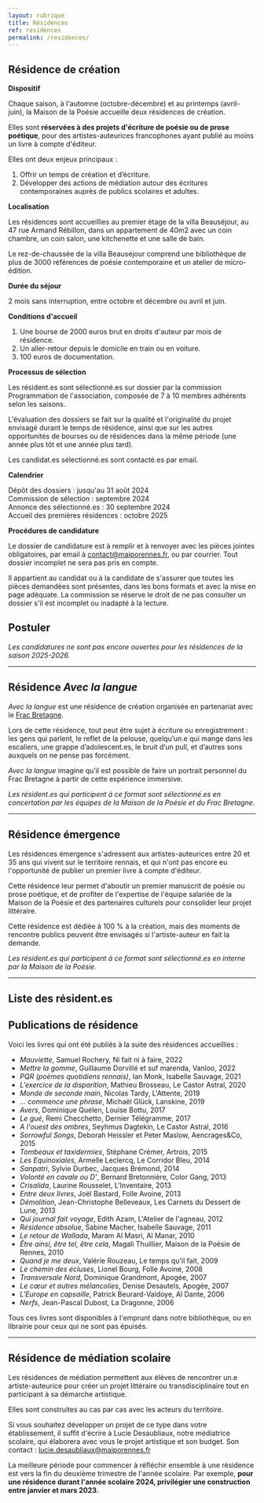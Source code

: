 ```yaml
---
layout: rubrique
title: Résidences
ref: residences
permalink: /residences/
---
```

## Résidence de création

**Dispositif**

Chaque saison, à l'automne (octobre-décembre) et au printemps (avril-juin), la Maison de la Poésie accueille deux résidences de création.

Elles sont **réservées à des projets d'écriture de poésie ou de prose poétique**, pour des artistes-auteurices francophones ayant publié au moins un livre à compte d'éditeur.

Elles ont deux enjeux principaux :

1. Offrir un temps de création et d’écriture.
2. Développer des actions de médiation autour des écritures contemporaines auprès de publics scolaires et adultes.

**Localisation**

Les résidences sont accueillies au premier étage de la villa Beauséjour, au 47 rue Armand Rébillon, dans un appartement de 40m2 avec un coin chambre, un coin salon, une kitchenette et une salle de bain.

Le rez-de-chaussée de la villa Beauséjour comprend une bibliothèque de plus de 3000 références de poésie contemporaine et un atelier de micro-édition.

**Durée du séjour**

2 mois sans interruption, entre octobre et décembre ou avril et juin.

**Conditions d'accueil**

1. Une bourse de 2000 euros brut en droits d'auteur par mois de résidence.  
2. Un aller-retour depuis le domicile en train ou en voiture.  
3. 100 euros de documentation.

**Processus de sélection**

Les résident.es sont sélectionné.es sur dossier par la commission Programmation de l'association, composée de 7 à 10 membres adhérents selon les saisons.

L'évaluation des dossiers se fait sur la qualité et l'originalité du projet envisagé durant le temps de résidence, ainsi que sur les autres opportunités de bourses ou de résidences dans la même période (une année plus tôt et une année plus tard).

Les candidat.es sélectionné.es sont contacté.es par email.

**Calendrier**

Dépôt des dossiers : jusqu'au 31 août 2024\
Commission de sélection : septembre 2024\
Annonce des sélectionné.es : 30 septembre 2024\
Accueil des premières résidences : octobre 2025

**Procédures de candidature**

Le dossier de candidature est à remplir et à renvoyer avec les pièces jointes obligatoires, par email à [contact@maiporennes.fr](mailto:contact@maiporennes.fr), ou par courrier. Tout dossier incomplet ne sera pas pris en compte. 

Il appartient au candidat ou à la candidate de s'assurer que toutes les pièces demandées sont présentes, dans les bons formats et avec la mise en page adéquate. La commission se réserve le droit de ne pas consulter un dossier s'il est incomplet ou inadapté à la lecture.

## Postuler

*Les candidatures ne sont pas encore ouvertes pour les résidences de la saison 2025-2026.*

- - -

## Résidence *Avec la langue*

*Avec la langue* est une résidence de création organisée en partenariat avec le [Frac Bretagne](https://www.fracbretagne.fr/fr/).

Lors de cette résidence, tout peut être sujet à écriture ou enregistrement : les gens qui parlent, le reflet de la pelouse, quelqu’un.e qui mange dans les escaliers, une grappe d’adolescent.es, le bruit d’un pull, et d’autres sons auxquels on ne pense pas forcément.

*Avec la langue* imagine qu’il est possible de faire un portrait personnel du Frac Bretagne à partir de cette expérience immersive.

*Les résident.es qui participent à ce format sont sélectionné.es en concertation par les équipes de la Maison de la Poésie et du Frac Bretagne.*

- - -

## Résidence émergence

Les résidences émergence s'adressent aux artistes-auteurices entre 20 et 35 ans qui vivent sur le territoire rennais, et qui n'ont pas encore eu l'opportunité de publier un premier livre à compte d'éditeur.

Cette résidence leur permet d'aboutir un premier manuscrit de poésie ou prose poétique, et de profiter de l'expertise de l'équipe salariée de la Maison de la Poésie et des partenaires culturels pour consolider leur projet littéraire.

Cette résidence est dédiée à 100 % à la création, mais des moments de rencontre publics peuvent être envisagés si l'artiste-auteur en fait la demande.

*Les résident.es qui participent à ce format sont sélectionné.es en interne par la Maison de la Poésie.*

- - -

## Liste des résident.es

<div id="list_res"></div>

## Publications de résidence

Voici les livres qui ont été publiés à la suite des résidences accueillies :

* *Mauviette*, Samuel Rochery, Ni fait ni à faire, 2022
* *Mettre la gomme*, Guillaume Dorvillé et suf marenda, Vanloo, 2022
* *PQR (poèmes quotidiens rennais)*, Ian Monk, Isabelle Sauvage, 2021
* *L'exercice de la disparition*, Mathieu Brosseau, Le Castor Astral, 2020
* *Monde de seconde main*, Nicolas Tardy, L'Attente, 2019
* *... commence une phrase*, Michaël Glück, Lanskine, 2019
* *Avers*, Dominique Quélen, Louise Bottu, 2017
* *Le gué*, Remi Checchetto, Dernier Télégramme, 2017
* *A l'ouest des ombres*, Seyhmus Dagtekin, Le Castor Astral, 2016
* *Sorrowful Songs*, Deborah Heissler et Peter Maslow, Aencrages&Co, 2015
* *Tombeaux et taxidermies*, Stéphane Crémer, Artrois, 2015
* *Les Equinoxiales*, Armelle Leclercq, Le Corridor Bleu, 2014
* *Sanpatri*, Sylvie Durbec, Jacques Brémond, 2014
* *Volonté en cavale ou D'*, Bernard Bretonnière, Color Gang, 2013
* *Crisalida*, Laurine Rousselet, L'Inventaire, 2013
* *Entre deux livres*, Joël Bastard, Folle Avoine, 2013
* *Démolition*, Jean-Christophe Belleveaux, Les Carnets du Dessert de Lune, 2013
* *Qui journal fait voyage*, Edith Azam, L'Atelier de l'agneau, 2012
* *Résidence absolue*, Sabine Macher, Isabelle Sauvage, 2011
* *Le retour de Wallada*, Maram Al Masri, Al Manar, 2010
* *Être ainsi, être tel, être cela*, Magali Thuillier, Maison de la Poésie de Rennes, 2010
* *Quand je me deux*, Valérie Rouzeau, Le temps qu'il fait, 2009
* *Le chemin des écluses*, Lionel Bourg, Folle Avoine, 2008
* *Transversale Nord*, Dominique Grandmont, Apogée, 2007
* *Le cœur et autres mélancolies*, Denise Desautels, Apogée, 2007
* *L'Europe en capsaille*, Patrick Beurard-Valdoye, Al Dante, 2006
* *Nerfs*, Jean-Pascal Dubost, La Dragonne, 2006

Tous ces livres sont disponibles à l'emprunt dans notre bibliothèque, ou en librairie pour ceux qui ne sont pas épuisés.

- - -

## Résidence de médiation scolaire

Les résidences de médiation permettent aux élèves de rencontrer un.e artiste-auteurice pour créer un projet littéraire ou transdisciplinaire tout en participant à sa démarche artistique.

Elles sont construites au cas par cas avec les acteurs du territoire.

Si vous souhaitez développer un projet de ce type dans votre établissement, il suffit d'écrire à Lucie Desaubliaux, notre médiatrice scolaire, qui élaborera avec vous le projet artistique et son budget. Son contact : lucie.desaubliaux@maiporennes.fr

La meilleure période pour commencer à réfléchir ensemble à une résidence est vers la fin du deuxième trimestre de l'année scolaire. Par exemple, **pour une résidence durant l'année scolaire 2024, privilégier une construction entre janvier et mars 2023.**

<div id="list_res_scol"></div>